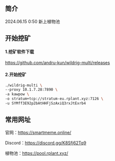 ## 简介

2024.06.15 0:50 新上植物池



## 开始挖矿

#### 1.挖矿软件下载

https://github.com/andru-kun/wildrig-multi/releases



#### 2.开始挖矿

```sh
./wildrig-multi \
--proxy 10.1.7.28:7890 \
-a kawpow \
-o stratum+tcp://stratum-eu.rplant.xyz:7126 \
-u SYMff3E92p2bAtHHFjSzAxiQ3rxJtExrb4
```



## 常用网址

官网：https://smartmeme.online/

Discord：https://discord.gg/K8Sfj62Tq9

植物池：https://pool.rplant.xyz/